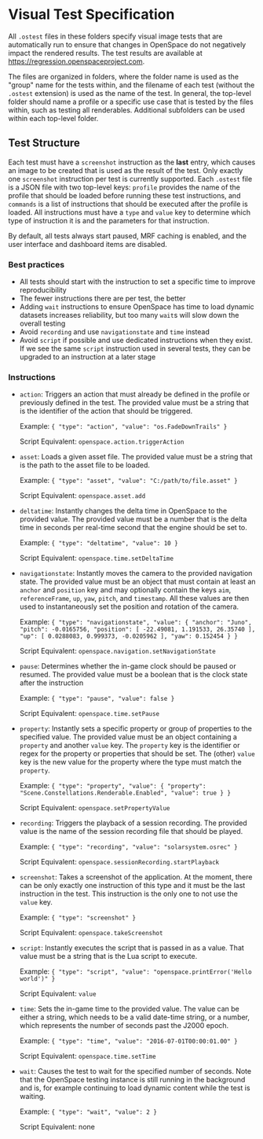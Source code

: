 # Visual Test Specification
All `.ostest` files in these folders specify visual image tests that are automatically run to ensure that changes in OpenSpace do not negatively impact the rendered results. The test results are available at https://regression.openspaceproject.com.

The files are organized in folders, where the folder name is used as the "group" name for the tests within, and the filename of each test (without the `.ostest` extension) is used as the name of the test. In general, the top-level folder should name a profile or a specific use case that is tested by the files within, such as testing all renderables. Additional subfolders can be used within each top-level folder.

## Test Structure
Each test must have a `screenshot` instruction as the **last** entry, which causes an image to be created that is used as the result of the test. Only exactly one `screenshot` instruction per test is currently supported. Each `.ostest` file is a JSON file with two top-level keys: `profile` provides the name of the profile that should be loaded before running these test instructions, and `commands` is a list of instructions that should be executed after the profile is loaded. All instructions must have a `type` and `value` key to determine which type of instruction it is and the parameters for that instruction.

By default, all tests always start paused, MRF caching is enabled, and the user interface and dashboard items are disabled.

### Best practices
  - All tests should start with the instruction to set a specific time to improve reproducibility
  - The fewer instructions there are per test, the better
  - Adding `wait` instructions to ensure OpenSpace has time to load dynamic datasets increases reliability, but too many `wait`s will slow down the overall testing
  - Avoid `recording` and use `navigationstate` and `time` instead
  - Avoid `script` if possible and use dedicated instructions when they exist. If we see the same `script` instruction used in several tests, they can be upgraded to an instruction at a later stage

### Instructions
  - `action`: Triggers an action that must already be defined in the profile or previously defined in the test. The provided value must be a string that is the identifier of the action that should be triggered.

    Example: `{ "type": "action", "value": "os.FadeDownTrails" }`

    Script Equivalent: `openspace.action.triggerAction`

  - `asset`: Loads a given asset file. The provided value must be a string that is the path to the asset file to be loaded.

    Example: `{ "type": "asset", "value": "C:/path/to/file.asset" }`

    Script Equivalent: `openspace.asset.add`

  - `deltatime`: Instantly changes the delta time in OpenSpace to the provided value. The provided value must be a number that is the delta time in seconds per real-time second that the engine should be set to.

    Example: `{ "type": "deltatime", "value": 10 }`

    Script Equivalent: `openspace.time.setDeltaTime`

  - `navigationstate`: Instantly moves the camera to the provided navigation state. The provided value must be an object that must contain at least an `anchor` and `position` key and may optionally contain the keys `aim`, `referenceFrame`, `up`, `yaw`, `pitch`, and `timestamp`. All these values are then used to instantaneously set the position and rotation of the camera.

    Example: `{ "type": "navigationstate", "value": { "anchor": "Juno", "pitch": -0.0165756, "position": [ -22.49081, 1.191533, 26.35740 ], "up": [ 0.0288083, 0.999373, -0.0205962 ], "yaw": 0.152454 } }`

    Script Equivalent: `openspace.navigation.setNavigationState`

  - `pause`: Determines whether the in-game clock should be paused or resumed. The provided value must be a boolean that is the clock state after the instruction

    Example: `{ "type": "pause", "value": false }`

    Script Equivalent: `openspace.time.setPause`

  - `property`: Instantly sets a specific property or group of properties to the specified value. The provided value must be an object containing a `property` and another `value` key. The `property` key is the identifier or regex for the property or properties that should be set. The (other) `value` key is the new value for the property where the type must match the `property`.

    Example: `{ "type": "property", "value": { "property": "Scene.Constellations.Renderable.Enabled", "value": true } }`

    Script Equivalent: `openspace.setPropertyValue`

  - `recording`: Triggers the playback of a session recording. The provided value is the name of the session recording file that should be played.

    Example: `{ "type": "recording", "value": "solarsystem.osrec" }`

    Script Equivalent: `openspace.sessionRecording.startPlayback`

  - `screenshot`: Takes a screenshot of the application. At the moment, there can be only exactly one instruction of this type and it must be the last instruction in the test. This instruction is the only one to not use the `value` key.

    Example: `{ "type": "screenshot" }`

    Script Equivalent: `openspace.takeScreenshot`

  - `script`: Instantly executes the script that is passed in as a value. That value must be a string that is the Lua script to execute.

    Example: `{ "type": "script", "value": "openspace.printError('Hello world')" }`

    Script Equivalent: `value`

  - `time`: Sets the in-game time to the provided value. The value can be either a string, which needs to be a valid date-time string, or a number, which represents the number of seconds past the J2000 epoch.

    Example: `{ "type": "time", "value": "2016-07-01T00:00:01.00" }`

    Script Equivalent: `openspace.time.setTime`

  - `wait`: Causes the test to wait for the specified number of seconds. Note that the OpenSpace testing instance is still running in the background and is, for example continuing to load dynamic content while the test is waiting.

    Example: `{ "type": "wait", "value": 2 }`

    Script Equivalent: none

